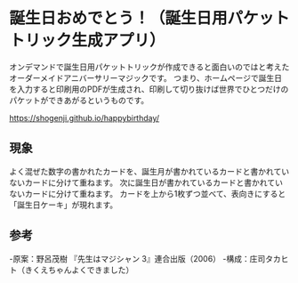 # 誕生日おめでとう！（誕生日用パケットトリック生成アプリ）

オンデマンドで誕生日用パケットトリックが作成できると面白いのではと考えたオーダーメイドアニバーサリーマジックです。
つまり、ホームページで誕生日を入力すると印刷用のPDFが生成され、印刷して切り抜けば世界でひとつだけのパケットができあがるというものです。

https://shogenji.github.io/happybirthday/

## 現象
よく混ぜた数字の書かれたカードを、誕生月が書かれているカードと書かれていないカードに分けて重ねます。
次に誕生日が書かれているカードと書かれていないカードに分けて重ねます。
カードを上から1枚ずつ並べて、表向きにすると「誕生日ケーキ」が現れます。

## 参考
-原案：野呂茂樹 『先生はマジシャン 3』連合出版（2006）
-構成：庄司タカヒト（きくえちゃんよくできました）
